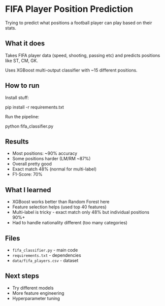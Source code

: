 # FIFA Player Position Prediction

Trying to predict what positions a football player can play based on their stats.

## What it does

Takes FIFA player data (speed, shooting, passing etc) and predicts positions like ST, CM, GK.

Uses XGBoost multi-output classifier with ~15 different positions.

## How to run

Install stuff:

pip install -r requirements.txt

Run the pipeline:

python fifa_classifier.py

## Results

- Most positions: ~90% accuracy
- Some positions harder (LM/RM ~87%)
- Overall pretty good
- Exact match 48% (normal for multi-label)
- F1-Score: 70%

## What I learned

- XGBoost works better than Random Forest here
- Feature selection helps (used top 40 features)
- Multi-label is tricky - exact match only 48% but individual positions 90%+
- Had to handle nationality different (too many categories)

## Files

- `fifa_classifier.py` - main code
- `requirements.txt` - dependencies
- `data/fifa_players.csv` - dataset

## Next steps

- Try different models
- More feature engineering
- Hyperparameter tuning